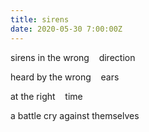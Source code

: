 ```yaml
---
title: sirens
date: 2020-05-30 7:00:00Z
---
```


sirens in the wrong
&nbsp;&nbsp;&nbsp;direction

heard by the wrong
&nbsp;&nbsp;&nbsp;ears

at the right
&nbsp;&nbsp;&nbsp;time

a battle cry against themselves
